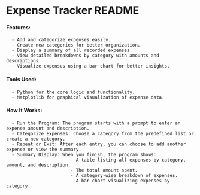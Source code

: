 # Expense Tracker README

#### Features:
      - Add and categorize expenses easily.
      - Create new categories for better organization.
      - Display a summary of all recorded expenses.
      - View detailed breakdowns by category with amounts and descriptions.
      - Visualize expenses using a bar chart for better insights.
      
#### Tools Used:
      - Python for the core logic and functionality.
      - Matplotlib for graphical visualization of expense data.

#### How It Works:
      - Run the Program: The program starts with a prompt to enter an expense amount and description.
      - Categorize Expenses: Choose a category from the predefined list or create a new category.
      - Repeat or Exit: After each entry, you can choose to add another expense or view the summary.
      - Summary Display: When you finish, the program shows:
                            - A table listing all expenses by category, amount, and description.
                            - The total amount spent.
                            - A category-wise breakdown of expenses.
                            - A bar chart visualizing expenses by category.
